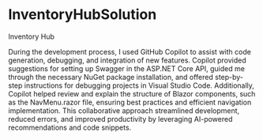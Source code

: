 # InventoryHubSolution
Inventory Hub

During the development process, I used GitHub Copilot to assist with code generation, debugging, and integration of new features. Copilot provided suggestions for setting up Swagger in the ASP.NET Core API, guided me through the necessary NuGet package installation, and offered step-by-step instructions for debugging projects in Visual Studio Code. Additionally, Copilot helped review and explain the structure of Blazor components, such as the NavMenu.razor file, ensuring best practices and efficient navigation implementation. This collaborative approach streamlined development, reduced errors, and improved productivity by leveraging AI-powered recommendations and code snippets.
